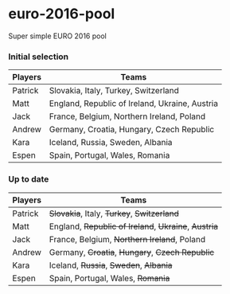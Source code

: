 # euro-2016-pool
Super simple EURO 2016 pool

### Initial selection

| Players | Teams | 
| --- | --- | 
| Patrick |  Slovakia,  Italy,  Turkey,  Switzerland | 
| Matt |  England,  Republic of Ireland,  Ukraine,  Austria | 
| Jack |  France,  Belgium,  Northern Ireland,  Poland | 
| Andrew |  Germany,  Croatia,  Hungary,  Czech Republic | 
| Kara |  Iceland,  Russia,  Sweden,  Albania | 
| Espen |  Spain,  Portugal,  Wales,  Romania | 

### Up to date

| Players | Teams | 
| --- | --- | 
| Patrick |  ~~Slovakia~~,  Italy,  ~~Turkey~~,  ~~Switzerland~~ | 
| Matt |  England,  ~~Republic of Ireland~~,  ~~Ukraine~~,  ~~Austria~~ | 
| Jack |  France,  Belgium,  ~~Northern Ireland~~,  Poland | 
| Andrew |  Germany,  ~~Croatia~~,  ~~Hungary~~,  ~~Czech Republic~~ | 
| Kara |  Iceland,  ~~Russia~~,  ~~Sweden~~,  ~~Albania~~ | 
| Espen |  Spain,  Portugal,  Wales,  ~~Romania~~ | 
